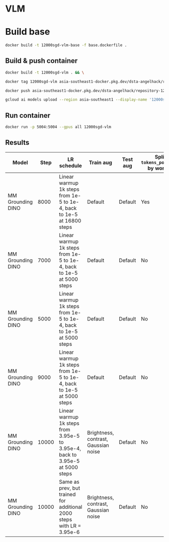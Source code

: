 # VLM

# Build base
```bash
docker build -t 12000sgd-vlm-base -f base.dockerfile .
```

## Build & push container
```bash
docker build -t 12000sgd-vlm . && \

docker tag 12000sgd-vlm asia-southeast1-docker.pkg.dev/dsta-angelhack/repository-12000sgdplushie/12000sgd-vlm:latest && \

docker push asia-southeast1-docker.pkg.dev/dsta-angelhack/repository-12000sgdplushie/12000sgd-vlm:latest && \

gcloud ai models upload --region asia-southeast1 --display-name '12000sgd-vlm' --container-image-uri asia-southeast1-docker.pkg.dev/dsta-angelhack/repository-12000sgdplushie/12000sgd-vlm:latest --container-health-route /health --container-predict-route /identify --container-ports 5004 --version-aliases default
```

## Run container
```bash
docker run -p 5004:5004 --gpus all 12000sgd-vlm
```

## Results
| Model | Step | LR schedule | Train aug | Test aug | Split `tokens_positive` by words? | AP50 | Speed |
| - | - | - | - | - | - | - | - |
| MM Grounding DINO | 8000 | Linear warmup 1k steps from 1e-5 to 1e-4, back to 1e-5 at 16800 steps | Default | Default | Yes | 0.507 | 0.5533085946296297 |
| MM Grounding DINO | 7000 | Linear warmup 1k steps from 1e-5 to 1e-4, back to 1e-5 at 5000 steps | Default | Default | No | 0.488 | 0.5482950594444445 |
| MM Grounding DINO | 5000 | Linear warmup 1k steps from 1e-5 to 1e-4, back to 1e-5 at 5000 steps | Default | Default | No | 0.479 | 0.5338830794444445 |
| MM Grounding DINO | 9000 | Linear warmup 1k steps from 1e-5 to 1e-4, back to 1e-5 at 5000 steps | Default | Default | No | 0.487 | 0.5549248251851852 |
| MM Grounding DINO | 10000 | Linear warmup 1k steps from 3.95e-5 to 3.95e-4, back to 3.95e-5 at 5000 steps | Brightness, contrast, Gaussian noise | Default | No | 0.509 | 0.4668306538888889 |
| MM Grounding DINO | 10000 | Same as prev, but trained for additional 2000 steps with LR = 3.95e-6 | Brightness, contrast, Gaussian noise | Default | No | 0.504 | 0.564885440925926 |
